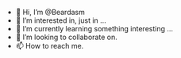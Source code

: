 - 👋 Hi, I’m @Beardasm
- 👀 I’m interested in, just in ...
- 🌱 I’m currently learning something interesting ...
- 💞️ I’m looking to collaborate on.
- 📫 How to reach me.

<!---
Beardasm/Beardasm is a ✨ special ✨ repository because its `README.md` (this file) appears on your GitHub profile.
You can click the Preview link to take a look at your changes.
--->
